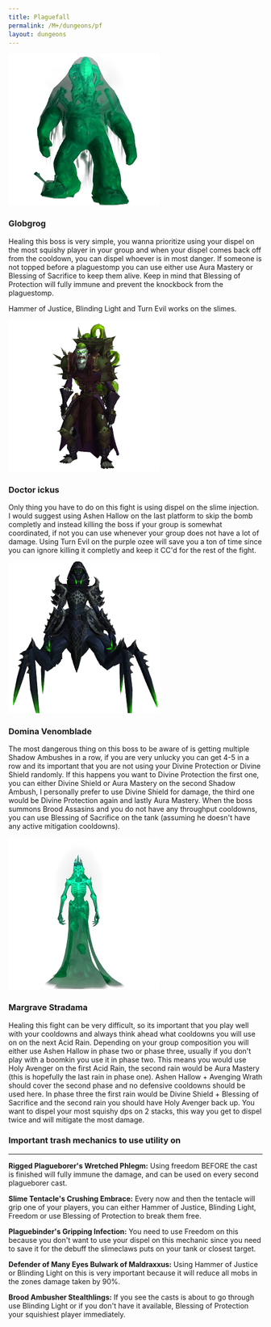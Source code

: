 ```yaml
---
title: Plaguefall
permalink: /M+/dungeons/pf
layout: dungeons
---
```


<a>
    <img src="/assets/img/dungeons/globgrog.png" class="dungeon_boss"/>
</a>

### Globgrog

Healing this boss is very simple, you wanna prioritize using your dispel on the most squishy player in your group and when your dispel comes back off from the cooldown, you can dispel whoever is in most danger. If someone is not topped before a plaguestomp you can use either use Aura Mastery or Blessing of Sacrifice to keep them alive. Keep in mind that Blessing of Protection will fully immune and prevent the knockbock from the plaguestomp.

Hammer of Justice, Blinding Light and Turn Evil works on the slimes.

<a>
    <img src="/assets/img/dungeons/doctor.png" class="dungeon_boss"/>
</a>

### Doctor ickus

Only thing you have to do on this fight is using dispel on the slime injection. I would suggest using Ashen Hallow on the last platform to skip the bomb completly and instead killing the boss if your group is somewhat coordinated, if not you can use whenever your group does not have a lot of damage. Using Turn Evil on the purple ozee will save you a ton of time since you can ignore killing it completly and keep it CC'd for the rest of the fight.

<a>
    <img src="/assets/img/dungeons/domina.png" class="dungeon_boss"/>
</a>

### Domina Venomblade

The most dangerous thing on this boss to be aware of is getting multiple Shadow Ambushes in a row, if you are very unlucky you can get 4-5 in a row and its important that you are not using your Divine Protection or Divine Shield randomly. If this happens you want to Divine Protection the first one, you can either Divine Shield or Aura Mastery on the second Shadow Ambush, I personally prefer to use Divine Shield for damage, the third one would be Divine Protection again and lastly Aura Mastery. When the boss summons Brood Assasins and you do not have any throughput cooldowns, you can use Blessing of Sacrifice on the tank (assuming he doesn't have any active mitigation cooldowns).

<a>
    <img src="/assets/img/dungeons/margrave.png" class="dungeon_boss"/>
</a>

### Margrave Stradama

Healing this fight can be very difficult, so its important that you play well with your cooldowns and always think ahead what cooldowns you will use on on the next Acid Rain. Depending on your group composition you will either use Ashen Hallow in phase two or phase three, usually if you don't play with a boomkin you use it in phase two. This means you would use Holy Avenger on the first Acid Rain, the second rain would be Aura Mastery (this is hopefully the last rain in phase one). Ashen Hallow + Avenging Wrath should cover the second phase and no defensive cooldowns should be used here. In phase three the first rain would be Divine Shield + Blessing of Sacrifice and the second rain you should have Holy Avenger back up. You want to dispel your most squishy dps on 2 stacks, this way you get to dispel twice and will mitigate the most damage. 

### Important trash mechanics to use utility on

---
**Rigged Plagueborer's Wretched Phlegm:** Using freedom BEFORE the cast is finished will fully immune the damage, and can be used on every second plagueborer cast.

**Slime Tentacle's Crushing Embrace:** Every now and then the tentacle will grip one of your players, you can either Hammer of Justice, Blinding Light, Freedom or use Blessing of Protection to break them free.

**Plaguebinder's Gripping Infection:** You need to use Freedom on this because you don't want to use your dispel on this mechanic since you need to save it for the debuff the slimeclaws puts on your tank or closest target.

**Defender of Many Eyes Bulwark of Maldraxxus:** Using Hammer of Justice or Blinding Light on this is very important because it will reduce all mobs in the zones damage taken by 90%.

**Brood Ambusher Stealthlings:** If you see the casts is about to go through use Blinding Light or if you don't have it available, Blessing of Protection your squishiest player immediately.
